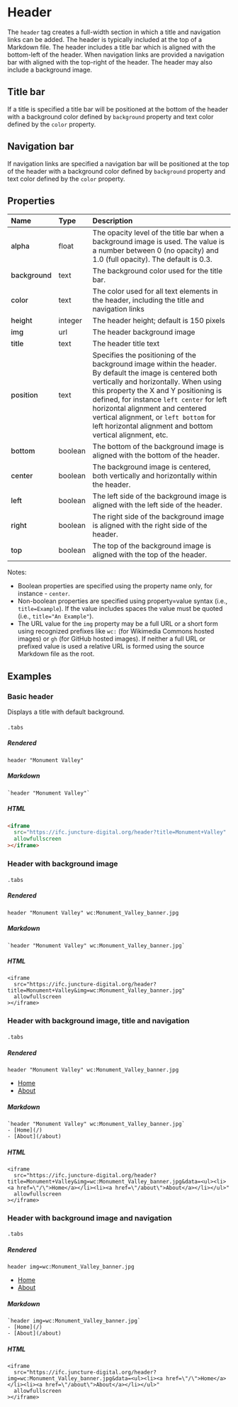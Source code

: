 <style>
  .markdown-section table { display: table; margin-top: 1em; }
  .markdown-section td { padding: 1em; }
  td:first-of-type { font-weight: 500; }
  td:last-of-type, th:last-of-type { }
  .markdown-section td, .markdown-section th { border: none; }
  th { text-align: left; }
  .markdown-section tr:nth-child(2n) { background-color: unset; }
  .markdown-section tr { border-top: none; border-bottom: 1px solid #ddd; }
</style>

# Header

The `header` tag creates a full-width section in which a title and navigation links can be added.  The header is typically included at the top of a Markdown file.  The header includes a title bar which is aligned with the bottom-left of the header.  When navigation links are provided a navigation bar with aligned with the top-right of the header.  The header may also include a background image. 

## Title bar

If a title is specified a title bar will be positioned at the bottom of the header with a background color defined by `background` property and text color defined by the `color` property.

## Navigation bar

If navigation links are specified a navigation bar will be positioned at the top of the header with a background color defined by `background` property and text color defined by the `color` property.


## Properties

| Name  |  Type | Description |
|---|:--|:--|
| alpha | float | The opacity level of the title bar when a background image is used.  The value is a number between 0 (no opacity) and 1.0 (full opacity). The default is 0.3. |
| background | text | The background color used for the title bar. |
| color | text | The color used for all text elements in the header, including the title and navigation links |
| height | integer | The header height; default is 150 pixels |
| img | url | The header background image |
| title | text | The header title text |
| position | text | Specifies the positioning of the background image within the header.  By default the image is centered both vertically and horizontally.  When using this property the X and Y positioning is defined, for instance `left center` for left horizontal alignment and centered vertical alignment, or `left bottom` for left horizontal alignment and bottom vertical alignment, etc. |
| bottom | boolean | The bottom of the background image is aligned with the bottom of the header. |
| center | boolean | The background image is centered, both vertically and horizontally within the header. |
| left | boolean | The left side of the background image is aligned with the left side of the header. |
| right | boolean | The right side of the background image is aligned with the right side of the header. |
| top | boolean | The top of the background image is aligned with the top of the header. |

Notes:
- Boolean properties are specified using the property name only, for instance - `center`.
- Non-boolean properties are specified using property=value syntax (i.e., `title=Example`).  If the value includes spaces the value must be quoted (i.e., `title="An Example"`).
- The URL value for the `img` property may be a full URL or a short form using recognized prefixes like `wc:` (for Wikimedia Commons hosted images) or `gh` (for GitHub hosted images).  If neither a full URL or prefixed value is used a relative URL is formed using the source Markdown file as the root.

## Examples


### Basic header

Displays a title with default background.

####
`.tabs`

##### Rendered

`header "Monument Valley"`

##### Markdown

```markup
`header "Monument Valley"`
```

##### HTML

```html
<iframe
  src="https://ifc.juncture-digital.org/header?title=Monument+Valley"
  allowfullscreen
></iframe>
```


### Header with background image

####
`.tabs`

##### Rendered

`header "Monument Valley" wc:Monument_Valley_banner.jpg`

##### Markdown

```markup
`header "Monument Valley" wc:Monument_Valley_banner.jpg`
```

##### HTML

```markup
<iframe
  src="https://ifc.juncture-digital.org/header?title=Monument+Valley&img=wc:Monument_Valley_banner.jpg"
  allowfullscreen
></iframe>
```


### Header with background image, title and navigation

####
`.tabs`

##### Rendered

`header "Monument Valley" wc:Monument_Valley_banner.jpg`
- [Home](/)
- [About](/about)

##### Markdown

```markup
`header "Monument Valley" wc:Monument_Valley_banner.jpg`
- [Home](/)
- [About](/about)
```

##### HTML

```markup
<iframe
  src="https://ifc.juncture-digital.org/header?title=Monument+Valley&img=wc:Monument_Valley_banner.jpg&data=<ul><li><a href=\"/\">Home</a></li><li><a href=\"/about\">About</a></li></ul>"
  allowfullscreen
></iframe>
```

### Header with background image and navigation

####
`.tabs`

##### Rendered

`header img=wc:Monument_Valley_banner.jpg`
- [Home](/)
- [About](/about)

##### Markdown

```markup
`header img=wc:Monument_Valley_banner.jpg`
- [Home](/)
- [About](/about)
```

##### HTML

```markup
<iframe
  src="https://ifc.juncture-digital.org/header?img=wc:Monument_Valley_banner.jpg&data=<ul><li><a href=\"/\">Home</a></li><li><a href=\"/about\">About</a></li></ul>"
  allowfullscreen
></iframe>
```
